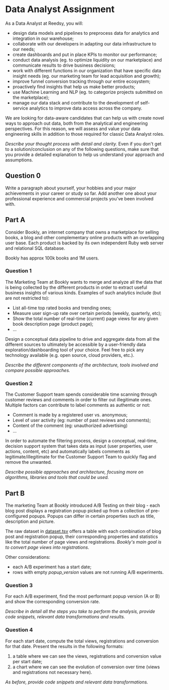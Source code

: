 # Data Analyst Assignment

As a Data Analyst at Reedsy, you will:

- design data models and pipelines to preprocess data for analytics and
  integration in our warehouse;
- collaborate with our developers in adapting our data infrastructure
  to our needs;
- create dashboards and put in place KPIs to monitor our performance;
- conduct data analysis (eg. to optimize liquidity on our marketplace) and
  communicate results to drive business decisions;
- work with different functions in our organization that have specific data
  insight needs (eg. our marketing team for lead acquisition and growth);
- improve funnel conversion tracking through our entire ecosystem;
- proactively find insights that help us make better products;
- use Machine Learning and NLP (eg. to categorize projects submitted on the
  marketplace);
- manage our data stack and contribute to the development of self-service
  analytics to improve data access across the company.

We are looking for data-aware candidates that can help us with create novel ways to
approach out data, both from the analytical and engineering perspectives. For
this reason, we will assess and value your data engineering skills in addition to
those required for classic Data Analyst roles.

*Describe your thought process with detail and clarity.* Even if you don't get to a solution/conclusion on any of the following questions, make sure that you provide a detailed explanation to help us understand your approach and assumptions.

## Question 0

Write a paragraph about yourself, your hobbies and your major achievements in your career or study so far. Add another one about your professional experience and commercial projects you've been involved with.

## Part A

Consider Bookly, an internet company that owns a marketplace for selling books, a blog and other complementary online products with an overlapping user base. Each product is backed by its own independent Ruby web server and relational SQL database.

Bookly has approx 100k books and 1M users.

### Question 1

The Marketing Team at Bookly wants to merge and analyze all the data that is being collected by the different products in order to extract useful business insights of various kinds.
Examples of such analytics include (but are not restricted to):

- List all-time top rated books and trending ones;
- Measure user sign-up rate over certain periods (weekly, quarterly, etc);
- Show the total number of real-time (current) page views for any given book description page (product page);
- ...

Design a conceptual data pipeline to drive and aggregate data from all the different sources to ultimately be accessible by a user-friendly data exploration/dashboarding tool of your choice. Feel free to pick any technology available (e.g. open source, cloud providers, etc.).

_Describe the different components of the architecture, tools involved and compare possible approaches._

### Question 2

The Customer Support team spends considerable time scanning through customer reviews and comments in order to filter out illegitimate ones. Multiple factors can contribute to label comments as authentic or not:

- Comment is made by a registered user vs. anonymous;
- Level of user activity (eg: number of past reviews and comments);
- Content of the comment (eg: unauthorized advertising)
- ...

In order to automate the filtering process, design a conceptual, real-time, decision support system that takes data as input (user properties, user actions, content, etc) and automatically labels comments as legitimate/illegitimate for the Customer Support Team to quickly flag and remove the unwanted.

_Describe possible approaches and architecture, focusing more on algorithms, libraries and tools that could be used._

## Part B

The marketing Team at Bookly introduced A/B Testing on their blog - each blog post displays a registration popup picked up from a collection of pre-configured popups. Popups can differ in certain properties such as title, description and picture.

The raw dataset in [dataset.tsv](data/dataset.tsv) offers a table with each combination of blog post and registration popup, their corresponding properties and statistics like the total number of page views and registrations. *Bookly's main goal is to convert page views into registrations*.

Other considerations:

- each A/B experiment has a start date;
- rows with empty _popup_version_ values are not running A/B experiments.

### Question 3

For each A/B experiment, find the most performant popup version (A or B) and show the corresponding conversion rate.

_Describe in detail all the steps you take to perform the analysis, provide code snippets, relevant data transformations and results._

### Question 4

For each start date, compute the total views, registrations and conversion for that date. Present the results in the following formats:

1. a table where we can see the views, registrations and conversion value per start date;
2. a chart where we can see the evolution of conversion over time (views and registrations not necessary here).

_As before, provide code snippets and relevant data transformations._
